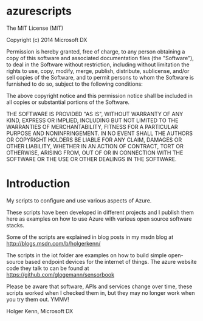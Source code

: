 azurescripts
============
The MIT License (MIT) 
 
Copyright (c) 2014 Microsoft DX  
 
Permission is hereby granted, free of charge, to any person obtaining a copy 
of this software and associated documentation files (the "Software"), to deal 
in the Software without restriction, including without limitation the rights 
to use, copy, modify, merge, publish, distribute, sublicense, and/or sell 
copies of the Software, and to permit persons to whom the Software is 
furnished to do so, subject to the following conditions: 

The above copyright notice and this permission notice shall be included in all 
copies or substantial portions of the Software. 
 
THE SOFTWARE IS PROVIDED "AS IS", WITHOUT WARRANTY OF ANY KIND, EXPRESS OR 
IMPLIED, INCLUDING BUT NOT LIMITED TO THE WARRANTIES OF MERCHANTABILITY, 
FITNESS FOR A PARTICULAR PURPOSE AND NONINFRINGEMENT. IN NO EVENT SHALL THE 
AUTHORS OR COPYRIGHT HOLDERS BE LIABLE FOR ANY CLAIM, DAMAGES OR OTHER 
LIABILITY, WHETHER IN AN ACTION OF CONTRACT, TORT OR OTHERWISE, ARISING FROM, 
OUT OF OR IN CONNECTION WITH THE SOFTWARE OR THE USE OR OTHER DEALINGS IN THE 
SOFTWARE. 

Introduction
=============

My scripts to configure and use various aspects of Azure. 

These scripts have been developed in different projects and I publish them here as examples 
on how to use Azure with various open source software stacks.

Some of the scripts are explained in blog posts in my msdn blog at http://blogs.msdn.com/b/holgerkenn/

The scripts in the iot folder are examples on how to build simple open-source based endpoint devices
for the internet of things. The azure website code they talk to can be found at https://github.com/glogemann/sensorbook

Please be aware that software, APIs and services change over time, these scripts worked when I checked them in,
but they may no longer work when you try them out. YMMV! 

Holger Kenn, Microsoft DX






